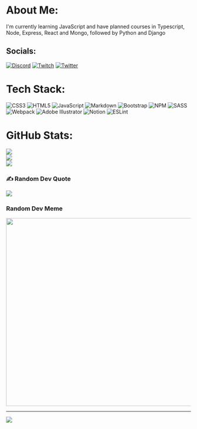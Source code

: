 # About Me:
I'm currently learning JavaScript and have planned courses in Typescript, Node, Express, React and Mongo, followed by Python and Django


## Socials:
[![Discord](https://img.shields.io/badge/Discord-%237289DA.svg?logo=discord&logoColor=white)](htttps://discord.gg/https://discord.gg/W4NThJ8HNR) [![Twitch](https://img.shields.io/badge/Twitch-%239146FF.svg?logo=Twitch&logoColor=white)](https://twitch.tv/leon-codes) [![Twitter](https://img.shields.io/badge/Twitter-%231DA1F2.svg?logo=Twitter&logoColor=white)](https://twitter.com/LeonLonsdale) 

# Tech Stack:
![CSS3](https://img.shields.io/badge/css3-%231572B6.svg?style=for-the-badge&logo=css3&logoColor=white) ![HTML5](https://img.shields.io/badge/html5-%23E34F26.svg?style=for-the-badge&logo=html5&logoColor=white) ![JavaScript](https://img.shields.io/badge/javascript-%23323330.svg?style=for-the-badge&logo=javascript&logoColor=%23F7DF1E) ![Markdown](https://img.shields.io/badge/markdown-%23000000.svg?style=for-the-badge&logo=markdown&logoColor=white) ![Bootstrap](https://img.shields.io/badge/bootstrap-%23563D7C.svg?style=for-the-badge&logo=bootstrap&logoColor=white) ![NPM](https://img.shields.io/badge/NPM-%23000000.svg?style=for-the-badge&logo=npm&logoColor=white) ![SASS](https://img.shields.io/badge/SASS-hotpink.svg?style=for-the-badge&logo=SASS&logoColor=white) ![Webpack](https://img.shields.io/badge/webpack-%238DD6F9.svg?style=for-the-badge&logo=webpack&logoColor=black) ![Adobe Illustrator](https://img.shields.io/badge/adobeillustrator-%23FF9A00.svg?style=for-the-badge&logo=adobeillustrator&logoColor=white) ![Notion](https://img.shields.io/badge/Notion-%23000000.svg?style=for-the-badge&logo=notion&logoColor=white) ![ESLint](https://img.shields.io/badge/ESLint-4B3263?style=for-the-badge&logo=eslint&logoColor=white)
# GitHub Stats:
![](https://github-readme-stats.vercel.app/api?username=Sen-Nyin&theme=monokai&hide_border=false&include_all_commits=true&count_private=false)<br/>
![](https://github-readme-streak-stats.herokuapp.com/?user=Sen-Nyin&theme=monokai&hide_border=false)<br/>
![](https://github-readme-stats.vercel.app/api/top-langs/?username=Sen-Nyin&theme=monokai&hide_border=false&include_all_commits=true&count_private=false&layout=compact)

### ✍️ Random Dev Quote
![](https://quotes-github-readme.vercel.app/api?type=horizontal&theme=radical)

### Random Dev Meme
<img src="https://random-memer.herokuapp.com/" width="512px"/>

---
[![](https://visitcount.itsvg.in/api?id=Sen-Nyin&icon=0&color=0)](https://visitcount.itsvg.in)
